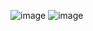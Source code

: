 


![image](https://github.com/user-attachments/assets/ab642487-9604-40ed-a8a4-26e41ea04f00)
![image](https://github.com/user-attachments/assets/e8f5e0b6-64d1-4905-b5e4-8e1b8f68c672)
